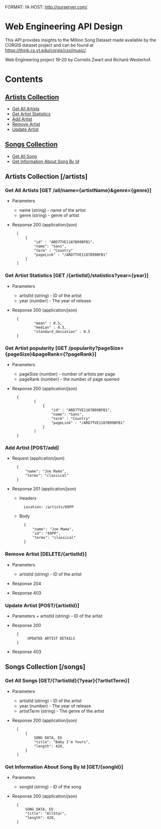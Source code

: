 FORMAT: 1A
HOST: http://ourserver.com/


# Web Engineering API Design

This API provides insights to the Million Song Dataset made available by the CORGIS dataset project 
and can be found at https://think.cs.vt.edu/corgis/csv/music/.

Web Engineering project 19-20 by Cornelis Zwart and Richard Westerhof.

# Contents

## [Artists Collection](#artistsCollection)

+ [Get All Artists](#getArtists)
+ [Get Artist Statistics](#getArtistStats)
+ [Add Artist](#addArtist)
+ [Remove Artist](#removeArtist)
+ [Update Artist](#updateArtist)


## [Songs Collection](#songsCollection)
+ [Get All Song](#getSongs)
+ [Get Information About Song By Id](#getSong)

## <a name="artistsCollection"></a> Artists Collection [/artists]

### <a name="getArtists"></a> Get All Artists [GET /all/name={artistName}&genre={genre}]
+ Parameters
    + name (string) - name of the artist
    + genre (string) - genre of artist

+ Response 200 (application/json)

        [
            {
                "id" : "ARD7TVE1187B99BFB1",
                "name": "Sans",
                "term" : "Country"
                "pageLink" : "/ARD7TVE1187B99BFB1"
            }
        ]


### <a name="getArtistStats"></a> Get Artist Statistics [GET /{artistId}/statistics?year={year}]

+ Parameters
    + artistId (string) - ID of the artist
    + year (number) - The year of release
    
+ Response 200 (application/json)

        {
                "mean" : 0.5,
                "median" : 0.5,
                "standard_deviation" : 0.5
        }

### <a name="getArtistPopularity"></a> Get Artist popularity [GET /popularity?pageSize={pageSize}&pageRank={?pageRank}]

+ Parameters
    + pageSize (number) - number of artists per page
    + pageRank (number) - the number of page queried
    
+ Response 200 (application/json)

        {
                [
                    {
                        "id" : "ARD7TVE1187B99BFB1",
                        "name": "Sans",
                        "term" : "Country"
                        "pageLink" : "/ARD7TVE1187B99BFB1"
                    }
                ]
        }


### <a name="addArtist"></a> Add Artist [POST/add]

+ Request (application/json)

        {
            "name": "Joe Mama",
            "terms": "classical"
        }

+ Response 201 (application/json)

    + Headers

            Location: /artists/69PP

    + Body

            {
                "name": "Joe Mama",
                "id": "69PP",
                "terms": "classical"
            }



### <a name="removeArtist"></a> Remove Artist [DELETE/{artistId}]

+ Parameters
    + artistId (string) - ID of the artist

+ Response 204

+ Response 403


### <a name="updateArtist"></a> Update Artist [POST/{artistId}]

+ Parameters
        + artistId (string) - ID of the artist
        
+ Response 200

        {
             UPDATED ARTIST DETAILS
        }
        
+ Response 403



## <a name="songsCollection"></a> Songs Collection [/songs]

### <a name="getSongs"></a> Get All Songs [GET/{?artistId}{?year}{?artistTerm}]

+ Parameters 
    + artistId (string) - ID of the artist
    + year (number) - The year of release
    + artistTerm (string) - The genre of the artist

+ Response 200 (application/json)

        [
            {
                SONG DATA, EG
                "title": "Baby I'm Yours",
                "length": 420,
            }
        ]


### <a name="getSong"></a> Get Information About Song By Id [GET/{songId}]

+ Parameters 
    + songId (string) - ID of the song

+ Response 200 (application/json)

        {
            SONG DATA, EG
            "title": "AllStar",
            "length": 420,
        }
